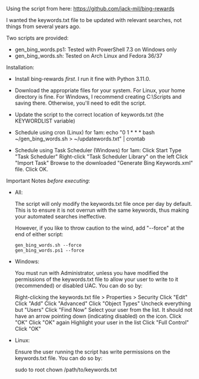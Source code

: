 Using the script from here:  https://github.com/jack-mil/bing-rewards

I wanted the keywords.txt file to be updated with relevant searches, not things from several years ago.

Two scripts are provided:

- gen_bing_words.ps1:  Tested with PowerShell 7.3 on Windows only
- gen_bing_words.sh:   Tested on Arch Linux and Fedora 36/37

Installation:

- Install bing-rewards *first*.  I run it fine with Python 3.11.0.

- Download the appropriate files for your system.
   For Linux, your home directory is fine.
   For Windows, I recommend creating C:\Scripts and saving there.  Otherwise, you'll need to edit the script.

- Update the script to the correct location of keywords.txt (the KEYWORDLIST variable)

- Schedule using cron (Linux) for 1am:
     echo "0 1 * * * bash ~/gen_bing_words.sh > ~/updatewords.txt" | crontab

- Schedule using Task Scheduler (Windows) for 1am:
     Click Start
     Type "Task Scheduler"
     Right-click "Task Scheduler Library" on the left
     Click "Import Task"
     Browse to the downloaded "Generate Bing Keywords.xml" file.
     Click OK.

Important Notes *before executing*:

- All:

   The script will only modify the keywords.txt file once per day by default.  This is to ensure it is not overrun with the same keywords, thus making your automated searches ineffective.

   However, if you like to throw caution to the wind, add "--force" at the end of either script:

      gen_bing_words.sh --force
      gen_bing_words.ps1 --force

- Windows:  

   You must run with Administrator, unless you have modified the permissions of the keywords.txt file to allow your user to write to it (recommended) or disabled UAC.  You can do so by:

     Right-clicking the keywords.txt file > Properties > Security
     Click "Edit"
     Click "Add"
     Click "Advanced"
     Click "Object Types"
     Uncheck everything but "Users"
     Click "Find Now"
     Select your user from the list.  It should not have an arrow pointing down (indicating disabled) on the icon.
     Click "OK"
     Click "OK" again
     Highlight your user in the list
     Click "Full Control"
     Click "OK"

- Linux:

   Ensure the user running the script has write permissions on the keywords.txt file.  You can do so by:

     sudo to root
     chown <your username> /path/to/keywords.txt